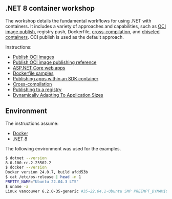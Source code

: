 ## .NET 8 container workshop

The workshop details the fundamental workflows for using .NET with containers. It includes a variety of approaches and capabilities, such as [OCI image publish](https://learn.microsoft.com/dotnet/core/docker/publish-as-container), registry push, Dockerfile, [cross-compilation](https://devblogs.microsoft.com/dotnet/improving-multiplatform-container-support/), and [chiseled containers](https://devblogs.microsoft.com/dotnet/dotnet-6-is-now-in-ubuntu-2204/#net-in-chiseled-ubuntu-containers). OCI publish is used as the default approach.

Instructions:

- [Publish OCI images](publish-oci.md)
- [Publish OCI image publishing reference](publish-oci-reference.md)
- [ASP.NET Core web apps](aspnetcore.md)
- [Dockerfile samples](dockerfile-samples.md)
- [Publishing apps within an SDK container](publish-in-sdk-container.md)
- [Cross-compilation](cross-compilation.md)
- [Publishing to a registry](push-to-registry.md)
- [Dynamically Adapting To Application Sizes](https://maoni0.medium.com/dynamically-adapting-to-application-sizes-2d72fcb6f1ea)

## Environment

The instructions assume:

- [Docker](https://docs.docker.com/engine/install/)
- [.NET 8](https://dotnet.microsoft.com/en-us/download/dotnet/8.0)

The following environment was used for the examples.

```bash
$ dotnet --version
8.0.100-rc.2.23502.2
$ docker --version
Docker version 24.0.7, build afdd53b
$ cat /etc/os-release | head -n 1
PRETTY_NAME="Ubuntu 22.04.3 LTS"
$ uname -a
Linux vancouver 6.2.0-35-generic #35~22.04.1-Ubuntu SMP PREEMPT_DYNAMIC Fri Oct  6 10:23:26 UTC 2 x86_64 x86_64 x86_64 GNU/Linux
```
